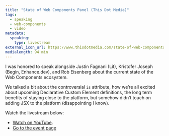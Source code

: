 ```yaml
---
title: "State of Web Components Panel (This Dot Media)"
tags:
  - speaking
  - web-components
  - video
metadata:
  speaking:
    type: livestream
external_icon_url: https://www.thisdotmedia.com/state-of-web-components-june-2023/
medialength: 94 min
---
```

I was honored to speak alongside Justin Fagnani (Lit), Kristofer Joseph (Begin, Enhance.dev), and Rob Eisenberg about the current state of the Web Components ecosystem.

We talked a bit about the controversial `is` attribute, how we’re all excited about upcoming Declarative Custom Element definitions, the long term benefits of staying close to the platform, but somehow didn’t touch on adding JSX to the platform (disappointing I know).

Watch the livestream below:

<div class="fullwidth"><youtube-lite-player @slug="lC9sI-S7O8g" @label="{{ title }}"></youtube-lite-player></div>

* [Watch on YouTube](https://www.youtube.com/watch?v=lC9sI-S7O8g).
* [Go to the event page](https://www.thisdotmedia.com/state-of-the-web/state-of-web-components-june-2023)